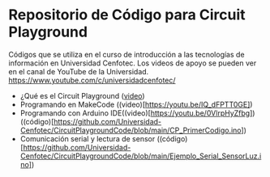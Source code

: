 # Repositorio de Código para Circuit Playground

Códigos que se utiliza en el curso de introducción a las tecnologías de información en Universidad Cenfotec. Los videos de apoyo se pueden ver en el canal de YouTube de la Universidad. https://www.youtube.com/c/universidadcenfotec/

- ¿Qué es el Circuit Playground ([video](https://youtu.be/919oLCGz7Pk))
- Programando en MakeCode ((video)[https://youtu.be/IQ_dFPTT0GE])
- Programando con Arduino IDE((video)[https://youtu.be/0VlrpHyZfbg])((código)[https://github.com/Universidad-Cenfotec/CircuitPlaygroundCode/blob/main/CP_PrimerCodigo.ino])
- Comunicación serial y lectura de sensor ((código)[https://github.com/Universidad-Cenfotec/CircuitPlaygroundCode/blob/main/Ejemplo_Serial_SensorLuz.ino])
